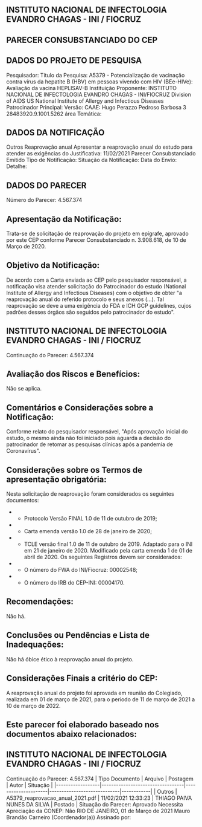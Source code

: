 
## INSTITUTO NACIONAL DE INFECTOLOGIA EVANDRO CHAGAS - INI / FIOCRUZ

## PARECER CONSUBSTANCIADO DO CEP

## DADOS DO PROJETO DE PESQUISA
Pesquisador:
Título da Pesquisa: A5379 - Potencialização de vacinação contra vírus da hepatite B (HBV) em pessoas vivendo com HIV (BEe-HIVe): Avaliação da vacina HEPLISAV-B
Instituição Proponente: INSTITUTO NACIONAL DE INFECTOLOGIA EVANDRO CHAGAS - INI/FIOCRUZ Division of AIDS US National Institute of Allergy and Infectious Diseases Patrocinador Principal:
Versão:
CAAE:
Hugo Perazzo Pedroso Barbosa
3
28483920.9.1001.5262
área Temática:

## DADOS DA NOTIFICAÇÃO
Outros
Reaprovação anual
Apresentar a reaprovação anual do estudo para atender as exigências do Justificativa:
11/02/2021
Parecer Consubstanciado Emitido
Tipo de Notificação:
Situação da Notificação:
Data do Envio:
Detalhe:

## DADOS DO PARECER
Número do Parecer:
4.567.374

## Apresentação da Notificação:
Trata-se de solicitação de reaprovação do projeto em epígrafe, aprovado por este CEP conforme Parecer Consubstanciado n. 3.908.618, de 10 de Março de 2020.

## Objetivo da Notificação:
De acordo com a Carta enviada ao CEP pelo pesquisador responsável, a notificação visa atender solicitação do Patrocinador do estudo (National Institute of Allergy and Infectious Diseases) com o objetivo de obter "a reaprovação anual do referido protocolo e seus anexos (...). Tal reaprovação se deve a uma exigência do FDA e ICH GCP guidelines, cujos padrões desses órgãos são seguidos pelo patrocinador do estudo".

## INSTITUTO NACIONAL DE INFECTOLOGIA EVANDRO CHAGAS - INI / FIOCRUZ
Continuação do Parecer: 4.567.374

## Avaliação dos Riscos e Benefícios:
Não se aplica.

## Comentários e Considerações sobre a Notificação:
Conforme relato do pesquisador responsável, "Após aprovação inicial do estudo, o mesmo ainda não foi iniciado pois aguarda a decisão do patrocinador de retomar as pesquisas clínicas após a pandemia de Coronavírus".

## Considerações sobre os Termos de apresentação obrigatória:
Nesta solicitação de reaprovação foram considerados os seguintes documentos:
- - Protocolo Versão FINAL 1.0 de 11 de outubro de 2019;
- - Carta emenda versão 1.0 de 28 de janeiro de 2020;
- -  TCLE versão final 1.0 de 11 de outubro de 2019. Adaptado para o INI em 21 de janeiro de 2020. Modificado pela carta emenda 1 de 01 de abril de 2020.
Os seguintes Registros devem ser considerados:
- - O número do FWA do INI/Fiocruz: 00002548;
- - O número do IRB do CEP-INI: 00004170.

## Recomendações:
Não há.

## Conclusões ou Pendências e Lista de Inadequações:
Não há óbice ético à reaprovação anual do projeto.

## Considerações Finais a critério do CEP:
A reaprovação anual do projeto foi aprovada em reunião do Colegiado, realizada em 01 de março de 2021, para o período de 11 de março de 2021 a 10 de março de 2022.

## Este parecer foi elaborado baseado nos documentos abaixo relacionados:

## INSTITUTO NACIONAL DE INFECTOLOGIA EVANDRO CHAGAS - INI / FIOCRUZ

Continuação do Parecer: 4.567.374
| Tipo Documento   | Arquivo                          | Postagem            | Autor                       | Situação   |
|------------------|----------------------------------|---------------------|-----------------------------|------------|
| Outros           | A5379_reaprovacao_anual_2021.pdf | 11/02/2021 12:33:23 | THIAGO PAIVA NUNES DA SILVA | Postado    |
Situação do Parecer:
Aprovado
Necessita Apreciação da CONEP:
Não
RIO DE JANEIRO, 01 de Março de 2021
Mauro Brandão Carneiro (Coordenador(a)) Assinado por:
